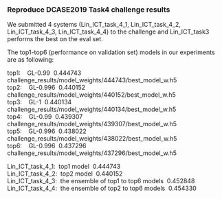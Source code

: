### Reproduce DCASE2019 Task4 challenge results  
We submitted 4 systems (Lin_ICT_task_4_1, Lin_ICT_task_4_2, Lin_ICT_task_4_3, Lin_ICT_task_4_4) to the challenge and Lin_ICT_task3 performs the best on the eval set.    

The top1-top6 (performance on validation set) models in our experiments are as following:  

top1:&nbsp;  &nbsp;  GL-0.99&nbsp;  0.444743&nbsp;  challenge_results/model_weights/444743/best_model_w.h5  
top2:&nbsp;  &nbsp;  GL-0.996&nbsp;  0.440152&nbsp;  challenge_results/model_weights/440152/best_model_w.h5  
top3:&nbsp;  &nbsp;  GL-1&nbsp;  0.440134&nbsp;  challenge_results/model_weights/440134/best_model_w.h5  
top4:&nbsp;  &nbsp;  GL-0.99&nbsp;  0.439307&nbsp;  challenge_results/model_weights/439307/best_model_w.h5  
top5:&nbsp;  &nbsp;  GL-0.996&nbsp;  0.438022&nbsp;  challenge_results/model_weights/438022/best_model_w.h5  
top6:&nbsp;  &nbsp;  GL-0.996&nbsp;  0.437296&nbsp;  challenge_results/model_weights/437296/best_model_w.h5  
  
Lin_ICT_task_4_1:&nbsp;  top1 model&nbsp;  0.444743      
Lin_ICT_task_4_2:&nbsp;  top2 model&nbsp;  0.440152  
Lin_ICT_task_4_3:&nbsp;  the ensemble of top1 to top6 models&nbsp;  0.452848  
Lin_ICT_task_4_4:&nbsp;  the ensemble of top2 to top6 models&nbsp;  0.454330  
